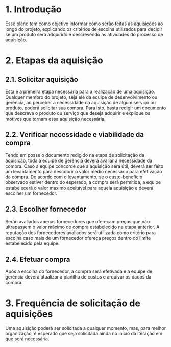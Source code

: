 # 1. Introdução

Esse plano tem como objetivo informar como serão feitas as aquisições ao longo do projeto, explicando os critérios de escolha utilizados para decidir se um produto será adquirido e descrevendo as atividades do processo de aquisição.

# 2. Etapas da aquisição

## 2.1. Solicitar aquisição

Esta é a primeira etapa necessária para a realização de uma aquisição. Qualquer membro do projeto, seja ele da equipe de desenvolvimento ou gerência, ao perceber a necessidade da aquisição de algum serviço ou produto, poderá solicitar sua compra. Para isto, basta redigir um documento que descreva o produto ou serviço que deseja adquirir e explique os motivos que tornam essa aquisição necessária.

## 2.2. Verificar necessidade e viabilidade da compra

Tendo em posse o documento redigido na etapa de solicitação da aquisição, toda a equipe de gerência deverá avaliar a necessidade da compra. Caso a equipe concorde que a aquisição será útil, deverá ser feito um levantamento para descobrir o valor médio necessário para efetivação da compra. De acordo com o levantamento, se o custo-benefício observado estiver dentro do esperado, a compra será permitida, a equipe estabelecerá o valor máximo aceitável para aquela aquisição e deverá escolher um fornecedor.

## 2.3. Escolher fornecedor

Serão avaliados apenas fornecedores que ofereçam preços que não ultrapassem o valor máximo de compra estabelecido na etapa anterior. A reputação dos fornecedores avaliados será utilizada como critério para escolha caso mais de um fornecedor ofereça preços dentro do limite estabelecido pela equipe.

## 2.4. Efetuar compra

Após a escolha do fornecedor, a compra será efetivada e a equipe de gerência deverá atualizar a planilha de custos e arquivar os dados da compra.

# 3. Frequência de solicitação de aquisições

Uma aquisição poderá ser solicitada a qualquer momento, mas, para melhor organização, é esperado que seja solicitada ainda no início da iteração em que será necessária.